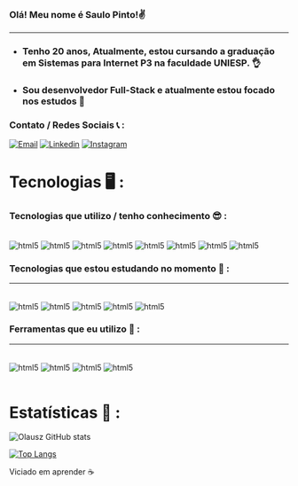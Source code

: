 
### Olá! Meu nome é Saulo Pinto!✌️
<hr>

 - ### Tenho 20 anos, Atualmente, estou cursando a graduação em Sistemas para Internet P3 na faculdade UNIESP. 👌

- ### Sou desenvolvedor Full-Stack e atualmente estou focado nos estudos 📖

### Contato / Redes Sociais 📞 :   


[![Email](https://img.shields.io/badge/Gmail-D14836?style=for-the-badge&logo=gmail&logoColor=white)](mailto:saulopintobrandaofilho@gmail.com)
[![Linkedin](https://img.shields.io/badge/LinkedIn-0077B5?style=for-the-badge&logo=linkedin&logoColor=white)](https://www.linkedin.com/in/saulo-pinto-brandão-05524028a/)
[![Instagram](https://img.shields.io/badge/Instagram-E4405F?style=for-the-badge&logo=instagram&logoColor=white)](https://www.instagram.com/sauloluas12/)

 <h1> Tecnologias 🖥️ : </h1>

 ### Tecnologias que utilizo / tenho conhecimento 😎 :
<div style="display: inline_block"><br>
    <img align="center" alt="html5" src="https://img.shields.io/badge/HTML5-E34F26?style=for-the-badge&logo=html5&logoColor=white">
    <img align="center" alt="html5" src="https://img.shields.io/badge/CSS3-1572B6?style=for-the-badge&logo=css3&logoColor=white">
     <img align="center" alt="html5" src="https://img.shields.io/badge/Python-3776AB?style=for-the-badge&logo=python&logoColor=white">
     <img align="center" alt="html5" src="https://img.shields.io/badge/Java-ED8B00?style=for-the-badge&logo=openjdk&logoColor=white">
     <img align="center" alt="html5" src="https://img.shields.io/badge/JavaScript-F7DF1E?style=for-the-badge&logo=javascript&logoColor=black">
     <img align="center" alt="html5" src="https://img.shields.io/badge/Bootstrap-563D7C?style=for-the-badge&logo=bootstrap&logoColor=white">
     <img align="center" alt="html5" src="https://img.shields.io/badge/Flask-000000?style=for-the-badge&logo=flask&logoColor=white">
     <img align="center" alt="html5" src="https://img.shields.io/badge/React-20232A?style=for-the-badge&logo=react&logoColor=61DAFB">
</div>

### Tecnologias que estou estudando no momento 👀 :
<hr>
<div style="display: inline_block"><br>
    <img align="center" alt="html5" src="https://img.shields.io/badge/Spring-6DB33F?style=for-the-badge&logo=spring&logoColor=white">
    <img align="center" alt="html5" src="https://img.shields.io/badge/PostgreSQL-316192?style=for-the-badge&logo=postgresql&logoColor=white">
     <img align="center" alt="html5" src="https://img.shields.io/badge/Ruby-CC342D?style=for-the-badge&logo=ruby&logoColor=white">
     <img align="center" alt="html5" src="https://img.shields.io/badge/TypeScript-007ACC?style=for-the-badge&logo=typescript&logoColor=white">
     <img align="center" alt="html5" src="https://img.shields.io/badge/Node.js-43853D?style=for-the-badge&logo=node.js&logoColor=white">
</div>


### Ferramentas que eu utilizo 🌱 :

<hr>

<div style="display: inline_block"><br>
    <img align="center" alt="html5" src="https://img.shields.io/badge/Visual_Studio_Code-0078D4?style=for-the-badge&logo=visual%20studio%20code&logoColor=white">
    <img align="center" alt="html5" src="https://img.shields.io/badge/PyCharm-000000.svg?&style=for-the-badge&logo=PyCharm&logoColor=white ">
     <img align="center" alt="html5" src="https://img.shields.io/badge/IntelliJ_IDEA-000000.svg?style=for-the-badge&logo=intellij-idea&logoColor=white">
     <img align="center" alt="html5" src="https://img.shields.io/badge/Eclipse-2C2255?style=for-the-badge&logo=eclipse&logoColor=white">
</div>
<br>
 <h1> Estatísticas 🔢 : </h1>

 ![Olausz GitHub stats](https://github-readme-stats.vercel.app/api?username=Olausz&show_icons=true&theme=cobalt)

 [![Top Langs](https://github-readme-stats.vercel.app/api/top-langs/?username=Olausz)](https://github.com/Olausz/github-readme-stats)



Viciado em aprender ☕
